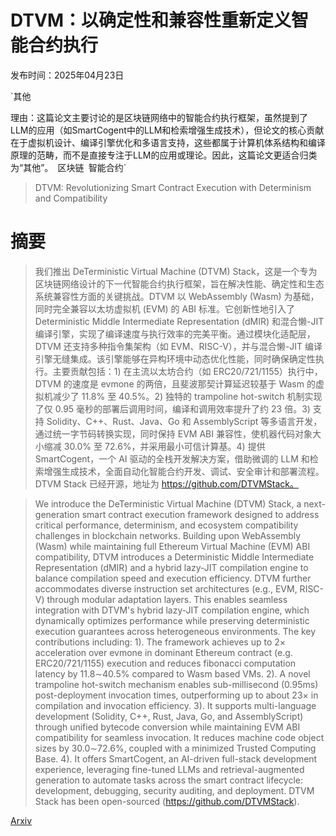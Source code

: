 # DTVM：以确定性和兼容性重新定义智能合约执行

发布时间：2025年04月23日

`其他

理由：这篇论文主要讨论的是区块链网络中的智能合约执行框架，虽然提到了LLM的应用（如SmartCogent中的LLM和检索增强生成技术），但论文的核心贡献在于虚拟机设计、编译引擎优化和多语言支持，这些都属于计算机体系结构和编译原理的范畴，而不是直接专注于LLM的应用或理论。因此，这篇论文更适合归类为“其他”。` `区块链` `智能合约`

> DTVM: Revolutionizing Smart Contract Execution with Determinism and Compatibility

# 摘要

> 我们推出 DeTerministic Virtual Machine (DTVM) Stack，这是一个专为区块链网络设计的下一代智能合约执行框架，旨在解决性能、确定性和生态系统兼容性方面的关键挑战。DTVM 以 WebAssembly (Wasm) 为基础，同时完全兼容以太坊虚拟机 (EVM) 的 ABI 标准。它创新性地引入了 Deterministic Middle Intermediate Representation (dMIR) 和混合懒-JIT 编译引擎，实现了编译速度与执行效率的完美平衡。通过模块化适配层，DTVM 还支持多种指令集架构（如 EVM、RISC-V），并与混合懒-JIT 编译引擎无缝集成。该引擎能够在异构环境中动态优化性能，同时确保确定性执行。主要贡献包括：1) 在主流以太坊合约（如 ERC20/721/1155）执行中，DTVM 的速度是 evmone 的两倍，且斐波那契计算延迟较基于 Wasm 的虚拟机减少了 11.8% 至 40.5%。2) 独特的 trampoline hot-switch 机制实现了仅 0.95 毫秒的部署后调用时间，编译和调用效率提升了约 23 倍。3) 支持 Solidity、C++、Rust、Java、Go 和 AssemblyScript 等多语言开发，通过统一字节码转换实现，同时保持 EVM ABI 兼容性，使机器代码对象大小缩减 30.0% 至 72.6%，并采用最小可信计算基。4) 提供 SmartCogent，一个 AI 驱动的全栈开发解决方案，借助微调的 LLM 和检索增强生成技术，全面自动化智能合约开发、调试、安全审计和部署流程。DTVM Stack 已经开源，地址为 https://github.com/DTVMStack。

> We introduce the DeTerministic Virtual Machine (DTVM) Stack, a next-generation smart contract execution framework designed to address critical performance, determinism, and ecosystem compatibility challenges in blockchain networks. Building upon WebAssembly (Wasm) while maintaining full Ethereum Virtual Machine (EVM) ABI compatibility, DTVM introduces a Deterministic Middle Intermediate Representation (dMIR) and a hybrid lazy-JIT compilation engine to balance compilation speed and execution efficiency. DTVM further accommodates diverse instruction set architectures (e.g., EVM, RISC-V) through modular adaptation layers. This enables seamless integration with DTVM's hybrid lazy-JIT compilation engine, which dynamically optimizes performance while preserving deterministic execution guarantees across heterogeneous environments. The key contributions including: 1). The framework achieves up to 2$\times$ acceleration over evmone in dominant Ethereum contract (e.g. ERC20/721/1155) execution and reduces fibonacci computation latency by 11.8$\sim$40.5% compared to Wasm based VMs. 2). A novel trampoline hot-switch mechanism enables sub-millisecond (0.95ms) post-deployment invocation times, outperforming up to about 23$\times$ in compilation and invocation efficiency. 3). It supports multi-language development (Solidity, C++, Rust, Java, Go, and AssemblyScript) through unified bytecode conversion while maintaining EVM ABI compatibility for seamless invocation. It reduces machine code object sizes by 30.0$\sim$72.6%, coupled with a minimized Trusted Computing Base. 4). It offers SmartCogent, an AI-driven full-stack development experience, leveraging fine-tuned LLMs and retrieval-augmented generation to automate tasks across the smart contract lifecycle: development, debugging, security auditing, and deployment. DTVM Stack has been open-sourced (https://github.com/DTVMStack).

[Arxiv](https://arxiv.org/abs/2504.16552)